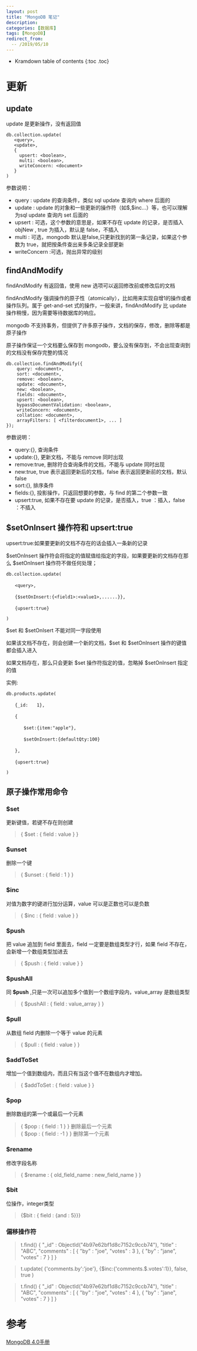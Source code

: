 ```yaml
---
layout: post
title: "MongoDB 笔记"
description:
categories: [数据库]
tags: [MongoDB]
redirect_from:
  -- /2019/05/10
---
```


* Kramdown table of contents
{:toc .toc}

# 更新

## update

update 是更新操作，没有返回值

``` 
db.collection.update(
   <query>,
   <update>,
   {
     upsert: <boolean>,
     multi: <boolean>,
     writeConcern: <document>
   }
)
```

参数说明：

* query : update 的查询条件，类似 sql update 查询内 where 后面的  
* update : update 的对象和一些更新的操作符（如\$,\$inc...）等，也可以理解为sql update 查询内 set 后面的  
* upsert : 可选，这个参数的意思是，如果不存在 update 的记录，是否插入 objNew , true 为插入，默认是 false，不插入  
* multi : 可选，mongodb 默认是false,只更新找到的第一条记录，如果这个参数为 true，就把按条件查出来多条记录全部更新  
* writeConcern :可选，抛出异常的级别

## findAndModify

findAndModify 有返回值，使用 new 选项可以返回修改前或修改后的文档

findAndModify 强调操作的原子性（atomically），比如用来实现自增1的操作或者操作队列。属于 get-and-set 式的操作，一般来讲，findAndModify 比 update 操作稍慢，因为需要等待数据库的响应。

mongodb 不支持事务，但提供了许多原子操作，文档的保存，修改，删除等都是原子操作

原子操作保证一个文档要么保存到 mongodb，要么没有保存到，不会出现查询到的文档没有保存完整的情况


```
db.collection.findAndModify({
    query: <document>,
    sort: <document>,
    remove: <boolean>,
    update: <document>,
    new: <boolean>,
    fields: <document>,
    upsert: <boolean>,
    bypassDocumentValidation: <boolean>,
    writeConcern: <document>,
    collation: <document>,
    arrayFilters: [ <filterdocument1>, ... ]
});
```

参数说明：

* query:{}, 查询条件  
* update:{}, 更新文档，不能与 remove 同时出现  
* remove:true, 删除符合查询条件的文档，不能与 update 同时出现  
* new:true, true 表示返回更新后的文档，false 表示返回更新前的文档，默认 false  
* sort:{}, 排序条件  
* fields:{}, 投影操作，只返回想要的参数，与 find 的第二个参数一致  
* upsert:true, 如果不存在要 update 的记录，是否插入，true ：插入，false ：不插入

## $setOnInsert 操作符和 upsert:true

upsert:true:如果要更新的文档不存在的话会插入一条新的记录

\$setOnInsert 操作符会将指定的值赋值给指定的字段，如果要更新的文档存在那么 \$setOnInsert 操作符不做任何处理；

```
db.collection.update(

　　<query>,

　　{$setOnInsert:{<field1>:<value1>,......}},

　　{upsert:true}

)
```

\$set 和 \$setOnIsert 不能对同一字段使用  

如果该文档不存在，则会创建一个新的文档，\$set 和 \$setOnInsert 操作的键值都会插入进入  

如果文档存在，那么只会更新 \$set 操作符指定的值，忽略掉 \$setOnInsert 指定的值

实例:  
```
db.products.update(

　　{_id:　　1},

　　{

　　　　$set:{item:"apple"},

　　　　$setOnInsert:{defaultQty:100}

　　},

　　{upsert:true}

)
```


## 原子操作常用命令

### $set
更新键值，若键不存在则创建

> { $set : { field : value } }

### $unset
删除一个键

> { $unset : { field : 1 } }

### $inc
对值为数字的键进行加分运算，value 可以是正数也可以是负数

> { $inc : { field : value } }

### $push
把 value 追加到 field 里面去，field 一定要是数组类型才行，如果 field 不存在，会新增一个数组类型加进去

> { $push : { field : value } }

### $pushAll
同 **$push** ,只是一次可以追加多个值到一个数组字段内，value_array 是数组类型

> { $pushAll : { field : value_array } }

### $pull
从数组 field 内删除一个等于 value 的元素

> { $pull : { field : value } }

### $addToSet
增加一个值到数组内，而且只有当这个值不在数组内才增加。

> { $addToSet : { field : value } }

### $pop
删除数组的第一个或最后一个元素

> { $pop : { field : 1 } } 删除最后一个元素  
> { $pop : { field : -1 } }  删除第一个元素

### $rename
修改字段名称

> { $rename : { old_field_name : new_field_name } }

### $bit
位操作，integer类型

> {$bit : { field : {and : 5}}}

### 偏移操作符

> t.find() { "_id" : ObjectId("4b97e62bf1d8c7152c9ccb74"), "title" : "ABC", "comments" : [ { "by" : "joe", "votes" : 3 }, { "by" : "jane", "votes" : 7 } ] }
 
> t.update( {'comments.by':'joe'}, {$inc:{'comments.$.votes':1}}, false, true )
 
> t.find() { "_id" : ObjectId("4b97e62bf1d8c7152c9ccb74"), "title" : "ABC", "comments" : [ { "by" : "joe", "votes" : 4 }, { "by" : "jane", "votes" : 7 } ] }

# 参考

[MongoDB 4.0手册](https://docs.mongodb.com/manual/)